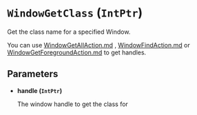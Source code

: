 # `WindowGetClass` (`IntPtr`)


Get the class name for a specified Window.

You can use [WindowGetAllAction.md](WindowGetAllAction.md) , [WindowFindAction.md](WindowFindAction.md) or [WindowGetForegroundAction.md](WindowGetForegroundAction.md) to get handles.


## Parameters

* **handle (`IntPtr`)** 

	The window handle to get the class for


